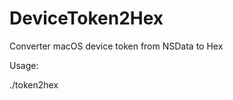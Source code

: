 # DeviceToken2Hex
Converter macOS device token from NSData to Hex

Usage:

./token2hex <DEVICE-TOKEN>
  
